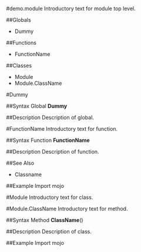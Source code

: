 #demo.module
Introductory text for module top level.

##Globals
- Dummy

##Functions
- FunctionName

##Classes
- Module
- Module.ClassName



#Dummy

##Syntax
Global **Dummy**

##Description
Description of global.



#FunctionName
Introductory text for function.

##Syntax
Function **FunctionName**

##Description
Description of function.

##See Also
- Classname

##Example
	Import mojo



#Module
Introductory text for class.



#Module.ClassName
Introductory text for method.

##Syntax
Method **ClassName**()

##Description
Description of class.

##Example
	Import mojo
